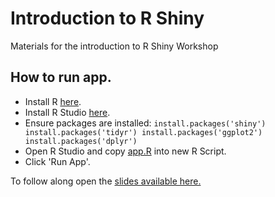 # Introduction to R Shiny
Materials for the introduction to R Shiny Workshop

## How to run app.
* Install R [here](https://cran.r-project.org/).
* Install R Studio [here](https://www.rstudio.com/products/rstudio/download/).
* Ensure packages are installed: 
`install.packages('shiny')
install.packages('tidyr')
install.packages('ggplot2')
install.packages('dplyr')`
* Open R Studio and copy [app.R]('https://raw.githubusercontent.com/rcc-uchicago/r-shiny-intro-workshop/master/app.R') into new R Script.
* Click 'Run App'.

To follow along open the [slides available here.](https://docs.google.com/presentation/d/1fuUIlfagMGkDzUlRQxjIImjY7mxgqqmS335MYzTqNbc/edit?usp=sharing)
